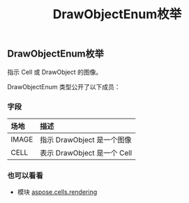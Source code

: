 ﻿---
title: DrawObjectEnum枚举
second_title: Aspose.Cells for Python via .NET API 参考文献
description:
type: docs
weight: 160
url: /zh/python-net/aspose.cells.rendering/drawobjectenum/
is_root: false
---
## DrawObjectEnum枚举
指示 Cell 或 DrawObject 的图像。



DrawObjectEnum 类型公开了以下成员：

### 字段
|场地|描述|
| :- | :- |
| IMAGE |指示 DrawObject 是一个图像|
| CELL |表示 DrawObject 是一个 Cell|



### 也可以看看
* 模块 [aspose.cells.rendering](..)
